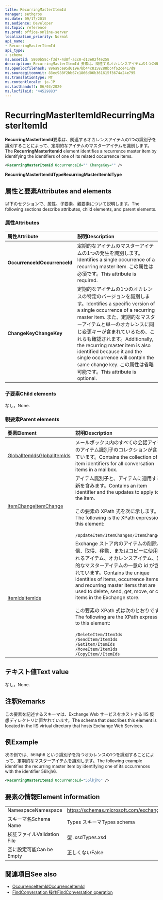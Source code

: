 ```yaml
---
title: RecurringMasterItemId
manager: sethgros
ms.date: 09/17/2015
ms.audience: Developer
ms.topic: reference
ms.prod: office-online-server
localization_priority: Normal
api_name:
- RecurringMasterItemId
api_type:
- schema
ms.assetid: 5800b58c-f3d7-4d8f-acc0-d13e02f4e258
description: RecurringMasterItemId 要素は、関連するオカレンスアイテムの1つの識別子を識別することによって、定期的なアイテムのマスターアイテムを識別します。
ms.openlocfilehash: 896a9ce95d619e7bb44c8158288bc4f62ce417d9
ms.sourcegitcommit: 88ec988f2bb67c1866d06b361615f3674a24e795
ms.translationtype: MT
ms.contentlocale: ja-JP
ms.lasthandoff: 06/03/2020
ms.locfileid: "44529883"
---
```

# <a name="recurringmasteritemid"></a><span data-ttu-id="78def-103">RecurringMasterItemId</span><span class="sxs-lookup"><span data-stu-id="78def-103">RecurringMasterItemId</span></span>

<span data-ttu-id="78def-104">**RecurringMasterItemId**要素は、関連するオカレンスアイテムの1つの識別子を識別することによって、定期的なアイテムのマスターアイテムを識別します。</span><span class="sxs-lookup"><span data-stu-id="78def-104">The **RecurringMasterItemId** element identifies a recurrence master item by identifying the identifiers of one of its related occurrence items.</span></span> 
  
```XML
<RecurringMasterItemId OccurrenceId="" ChangeKey="" />
```

 <span data-ttu-id="78def-105">**RecurringMasterItemIdType**</span><span class="sxs-lookup"><span data-stu-id="78def-105">**RecurringMasterItemIdType**</span></span>
## <a name="attributes-and-elements"></a><span data-ttu-id="78def-106">属性と要素</span><span class="sxs-lookup"><span data-stu-id="78def-106">Attributes and elements</span></span>

<span data-ttu-id="78def-107">以下のセクションで、属性、子要素、親要素について説明します。</span><span class="sxs-lookup"><span data-stu-id="78def-107">The following sections describe attributes, child elements, and parent elements.</span></span>
  
### <a name="attributes"></a><span data-ttu-id="78def-108">属性</span><span class="sxs-lookup"><span data-stu-id="78def-108">Attributes</span></span>

|<span data-ttu-id="78def-109">**属性**</span><span class="sxs-lookup"><span data-stu-id="78def-109">**Attribute**</span></span>|<span data-ttu-id="78def-110">**説明**</span><span class="sxs-lookup"><span data-stu-id="78def-110">**Description**</span></span>|
|:-----|:-----|
|<span data-ttu-id="78def-111">**OccurrenceId**</span><span class="sxs-lookup"><span data-stu-id="78def-111">**OccurrenceId**</span></span> <br/> |<span data-ttu-id="78def-112">定期的なアイテムのマスターアイテムの1つの発生を識別します。</span><span class="sxs-lookup"><span data-stu-id="78def-112">Identifies a single occurrence of a recurring master item.</span></span> <span data-ttu-id="78def-113">この属性は必須です。</span><span class="sxs-lookup"><span data-stu-id="78def-113">This attribute is required.</span></span>  <br/> |
|<span data-ttu-id="78def-114">**ChangeKey**</span><span class="sxs-lookup"><span data-stu-id="78def-114">**ChangeKey**</span></span> <br/> |<span data-ttu-id="78def-115">定期的なアイテムの1つのオカレンスの特定のバージョンを識別します。</span><span class="sxs-lookup"><span data-stu-id="78def-115">Identifies a specific version of a single occurrence of a recurring master item.</span></span> <span data-ttu-id="78def-116">また、定期的なマスターアイテムと単一のオカレンスに同じ変更キーが含まれているため、これらも確認されます。</span><span class="sxs-lookup"><span data-stu-id="78def-116">Additionally, the recurring master item is also identified because it and the single occurrence will contain the same change key.</span></span> <span data-ttu-id="78def-117">この属性は省略可能です。</span><span class="sxs-lookup"><span data-stu-id="78def-117">This attribute is optional.</span></span>  <br/> |
   
### <a name="child-elements"></a><span data-ttu-id="78def-118">子要素</span><span class="sxs-lookup"><span data-stu-id="78def-118">Child elements</span></span>

<span data-ttu-id="78def-119">なし。</span><span class="sxs-lookup"><span data-stu-id="78def-119">None.</span></span>
  
### <a name="parent-elements"></a><span data-ttu-id="78def-120">親要素</span><span class="sxs-lookup"><span data-stu-id="78def-120">Parent elements</span></span>

|<span data-ttu-id="78def-121">**要素**</span><span class="sxs-lookup"><span data-stu-id="78def-121">**Element**</span></span>|<span data-ttu-id="78def-122">**説明**</span><span class="sxs-lookup"><span data-stu-id="78def-122">**Description**</span></span>|
|:-----|:-----|
|[<span data-ttu-id="78def-123">GlobalItemIds</span><span class="sxs-lookup"><span data-stu-id="78def-123">GlobalItemIds</span></span>](globalitemids.md) <br/> |<span data-ttu-id="78def-124">メールボックス内のすべての会話アイテムのアイテム識別子のコレクションが含まれています。</span><span class="sxs-lookup"><span data-stu-id="78def-124">Contains the collection of item identifiers for all conversation items in a mailbox.</span></span>  <br/> |
|[<span data-ttu-id="78def-125">ItemChange</span><span class="sxs-lookup"><span data-stu-id="78def-125">ItemChange</span></span>](itemchange.md) <br/> |<span data-ttu-id="78def-126">アイテム識別子と、アイテムに適用する更新を含みます。</span><span class="sxs-lookup"><span data-stu-id="78def-126">Contains an item identifier and the updates to apply to the item.</span></span> <br/> <br/> <span data-ttu-id="78def-127">この要素の XPath 式を次に示します。</span><span class="sxs-lookup"><span data-stu-id="78def-127">The following is the XPath expression to this element:</span></span> <br/> <br/>  `/UpdateItem/ItemChanges/ItemChange[i]` <br/> |
|[<span data-ttu-id="78def-128">ItemIds</span><span class="sxs-lookup"><span data-stu-id="78def-128">ItemIds</span></span>](itemids.md) <br/> | <span data-ttu-id="78def-129">Exchange ストア内のアイテムの削除、送信、取得、移動、またはコピーに使用されるアイテム、オカレンスアイテム、定期的なマスターアイテムの一意の id が含まれています。</span><span class="sxs-lookup"><span data-stu-id="78def-129">Contains the unique identities of items, occurrence items, and recurring master items that are used to delete, send, get, move, or copy items in the Exchange store.</span></span> <br/> <br/>  <span data-ttu-id="78def-130">この要素の XPath 式は次のとおりです。</span><span class="sxs-lookup"><span data-stu-id="78def-130">The following are the XPath expressions to this element:</span></span>  <br/><br/>  `/DeleteItem/ItemIds` <br/>  `/SendItem/ItemIds` <br/>  `/GetItem/ItemIds` <br/>  `/MoveItem/ItemIds` <br/>  `/CopyItem//ItemIds` <br/> |
   
## <a name="text-value"></a><span data-ttu-id="78def-131">テキスト値</span><span class="sxs-lookup"><span data-stu-id="78def-131">Text value</span></span>

<span data-ttu-id="78def-132">なし。</span><span class="sxs-lookup"><span data-stu-id="78def-132">None.</span></span>
  
## <a name="remarks"></a><span data-ttu-id="78def-133">注釈</span><span class="sxs-lookup"><span data-stu-id="78def-133">Remarks</span></span>

<span data-ttu-id="78def-134">この要素を記述するスキーマは、Exchange Web サービスをホストする IIS 仮想ディレクトリに置かれています。</span><span class="sxs-lookup"><span data-stu-id="78def-134">The schema that describes this element is located in the IIS virtual directory that hosts Exchange Web Services.</span></span>
  
## <a name="example"></a><span data-ttu-id="78def-135">例</span><span class="sxs-lookup"><span data-stu-id="78def-135">Example</span></span>

<span data-ttu-id="78def-136">次の例では、56lkjh6 という識別子を持つオカレンスの1つを識別することによって、定期的なマスターアイテムを識別します。</span><span class="sxs-lookup"><span data-stu-id="78def-136">The following example identifies the recurring master item by identifying one of its occurrences with the identifier 56lkjh6.</span></span>
  
```XML
<RecurringMasterItemId OccurrenceId="56lkjh6" />
```

## <a name="element-information"></a><span data-ttu-id="78def-137">要素の情報</span><span class="sxs-lookup"><span data-stu-id="78def-137">Element information</span></span>

|||
|:-----|:-----|
|<span data-ttu-id="78def-138">Namespace</span><span class="sxs-lookup"><span data-stu-id="78def-138">Namespace</span></span>  <br/> |https://schemas.microsoft.com/exchange/services/2006/types  <br/> |
|<span data-ttu-id="78def-139">スキーマ名</span><span class="sxs-lookup"><span data-stu-id="78def-139">Schema Name</span></span>  <br/> |<span data-ttu-id="78def-140">Types スキーマ</span><span class="sxs-lookup"><span data-stu-id="78def-140">Types schema</span></span>  <br/> |
|<span data-ttu-id="78def-141">検証ファイル</span><span class="sxs-lookup"><span data-stu-id="78def-141">Validation File</span></span>  <br/> |<span data-ttu-id="78def-142">型 .xsd</span><span class="sxs-lookup"><span data-stu-id="78def-142">Types.xsd</span></span>  <br/> |
|<span data-ttu-id="78def-143">空に設定可能</span><span class="sxs-lookup"><span data-stu-id="78def-143">Can be Empty</span></span>  <br/> |<span data-ttu-id="78def-144">正しくない</span><span class="sxs-lookup"><span data-stu-id="78def-144">False</span></span>  <br/> |
   
## <a name="see-also"></a><span data-ttu-id="78def-145">関連項目</span><span class="sxs-lookup"><span data-stu-id="78def-145">See also</span></span>

- [<span data-ttu-id="78def-146">OccurrenceItemId</span><span class="sxs-lookup"><span data-stu-id="78def-146">OccurrenceItemId</span></span>](occurrenceitemid.md)
- [<span data-ttu-id="78def-147">FindConversation 操作</span><span class="sxs-lookup"><span data-stu-id="78def-147">FindConversation operation</span></span>](findconversation-operation.md)

